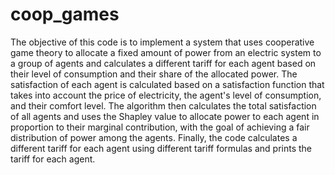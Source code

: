 # coop_games
The objective of this code is to implement a system that uses cooperative game theory to allocate a fixed amount of power from an electric system to a group of agents and calculates a different tariff for each agent based on their level of consumption and their share of the allocated power. The satisfaction of each agent is calculated based on a satisfaction function that takes into account the price of electricity, the agent's level of consumption, and their comfort level. The algorithm then calculates the total satisfaction of all agents and uses the Shapley value to allocate power to each agent in proportion to their marginal contribution, with the goal of achieving a fair distribution of power among the agents. Finally, the code calculates a different tariff for each agent using different tariff formulas and prints the tariff for each agent.
